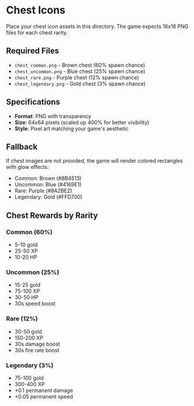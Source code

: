 # Chest Icons

Place your chest icon assets in this directory. The game expects 16x16 PNG files for each chest rarity.

## Required Files

- `chest_common.png` - Brown chest (60% spawn chance)
- `chest_uncommon.png` - Blue chest (25% spawn chance)
- `chest_rare.png` - Purple chest (12% spawn chance)
- `chest_legendary.png` - Gold chest (3% spawn chance)

## Specifications

- **Format**: PNG with transparency
- **Size**: 64x64 pixels (scaled up 400% for better visibility)
- **Style**: Pixel art matching your game's aesthetic

## Fallback

If chest images are not provided, the game will render colored rectangles with glow effects:
- Common: Brown (#8B4513)
- Uncommon: Blue (#4169E1)
- Rare: Purple (#8A2BE2)
- Legendary: Gold (#FFD700)

## Chest Rewards by Rarity

### Common (60%)
- 5-10 gold
- 25-50 XP
- 10-20 HP

### Uncommon (25%)
- 15-25 gold
- 75-100 XP
- 30-50 HP
- 30s speed boost

### Rare (12%)
- 30-50 gold
- 150-200 XP
- 30s damage boost
- 30s fire rate boost

### Legendary (3%)
- 75-100 gold
- 300-400 XP
- +0.1 permanent damage
- +0.05 permanent speed

